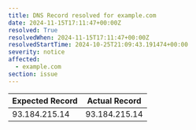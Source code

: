 ```yaml
---
title: DNS Record resolved for example.com
date: 2024-11-15T17:11:47+00:00Z
resolved: True
resolvedWhen: 2024-11-15T17:11:47+00:00Z
resolvedStartTime: 2024-10-25T21:09:43.191474+00:00
severity: notice
affected:
  - example.com
section: issue
---
```


| Expected Record  | Actual Record  |
|------------------|----------------|
| 93.184.215.14 | 93.184.215.14 |
